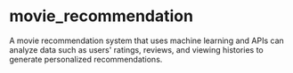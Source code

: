 # movie_recommendation
A movie recommendation system that uses machine learning and APIs can analyze data such as users' ratings, reviews, and viewing histories to generate personalized recommendations. 
